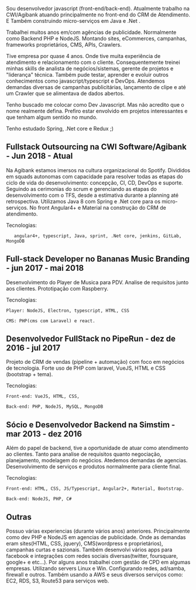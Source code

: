 Sou desenvolvedor javascript (front-end/back-end). Atualmente trabalho na CWI/Agibank atuando principalmente no front-end do CRM de Atendimento. E Também construindo micro-serviços em Java e .Net .

Trabalhei muitos anos em/com agências de publicidade. Normalmente como Backend PHP e NodeJS. Montando sites, eCommerces, campanhas, frameworks proprietários, CMS, APIs, Crawlers.

Tive empresa por quase 4 anos. Onde tive muita experiência de atendimento e relacionamento com o cliente. Consequentemente treinei minhas skills de analista de negócios/sistemas, gerente de projetos e "liderança" técnica.
Também pude testar, aprender e evoluir outros conhecimentos como javascript/typescript e DevOps. Atendemos demandas diversas de campanhas publicitárias, lançamento de clipe e até um Crawler que se alimentava de dados abertos.

Tenho buscado me colocar como Dev Javascript. Mas não acredito que o nome realmente defina.
Prefiro estar envolvido em projetos interessantes e que tenham algum sentido no mundo.

Tenho estudado Spring, .Net core e Redux ;)

## Fullstack Outsourcing na CWI Software/Agibank - Jun 2018 - Atual
Na Agibank estamos imersos na cultura organizacional do Spotify. Divididos em squads autonomas com capacidade para resolver todas as etapas do ciclo de vida do desenvolvimento: concepção, CI, CD, DevOps e suporte.
Seguindo as cerimonias do scrum e gerenciando as etapas do desenvolvimento com o TFS, desde a estimativa durante a planning até retrospectiva.
Utilizamos Java 8 com Spring e .Net core para os micro-serviços.
No front Angular4+ e Material na construção do CRM de atendimento.

Tecnologias:
       
       angular4+, typescript, Java, sprint, .Net core, jenkins, GitLab, MongoDB

## Full-stack Developer no Bananas Music Branding - jun 2017 - mai 2018
Desenvolvimento do Player de Musica para PDV.
Analise de requisitos junto aos clientes.
Prototipação com Raspberry.

Tecnologias:

    Player: NodeJS, Electron, typescript, HTML, CSS

    CMS: PHP(cms com Laravel) e react.


## Desenvolvedor FullStack no PipeRun - dez de 2016 - jul 2017
Projeto de CRM de vendas (pipeline + automação) com foco em negócios de tecnologia.
Forte uso de PHP com laravel, VueJS, HTML e CSS (bootstrap + tema).

Tecnologias:
    
    Front-end: VueJS, HTML, CSS,
    
    Back-end: PHP, NodeJS, MySQL, MongoDB


## Sócio e Desenvolvedor Backend na Simstim - mar 2013 - dez 2016
Além do papel de backend, tive a oportunidade de atuar como atendimento ao clientes. 
Tanto para analise de requisitos quanto negociação, planejamento, modelagem do negócios.
Atedemos demandas de agencias. Desenvolvimento de serviços e produtos normalmente para cliente final.

Tecnologias:
    
    Front-end: HTML, CSS, JS/Typescript, Angular2+, Material, Bootstrap.
    
    Back-end: NodeJS, PHP, C#

## Outras
Possuo várias experiencias (durante vários anos) anteriores. Principalmente como dev PHP e NodeJS em agencias de publicidade.
Onde as demandas eram sites(HTML, CSS, jquery), CMS(wordpress e proprietários), campanhas curtas e sazionais.
Também desenvolvi vários apps para facebook e integrações com redes sociais diversas(twitter, foursquare, google+ e etc...).
Por alguns anos trabalhei com gestão de CPD em algumas empresas. Utilizando servers Linux e Win. Configurando redes, ad/samba, firewall e outros.
Também usando a AWS e seus diversos serviços como: EC2, RDS, S3, Route53 para serviços web.
